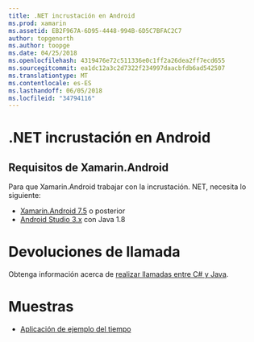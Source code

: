 ```yaml
---
title: .NET incrustación en Android
ms.prod: xamarin
ms.assetid: EB2F967A-6D95-4448-994B-6D5C7BFAC2C7
author: topgenorth
ms.author: toopge
ms.date: 04/25/2018
ms.openlocfilehash: 4319476e72c511336e0c1ff2a26dea2ff7ecd655
ms.sourcegitcommit: ea1dc12a3c2d7322f234997daacbfdb6ad542507
ms.translationtype: MT
ms.contentlocale: es-ES
ms.lasthandoff: 06/05/2018
ms.locfileid: "34794116"
---
```

# <a name="net-embedding-on-android"></a>.NET incrustación en Android

## <a name="xamarinandroid-requirements"></a>Requisitos de Xamarin.Android

Para que Xamarin.Android trabajar con la incrustación. NET, necesita lo siguiente:

* [Xamarin.Android 7.5](https://www.visualstudio.com/xamarin/) o posterior
* [Android Studio 3.x](https://developer.android.com/studio/index.html) con Java 1.8

# <a name="callbacks"></a>Devoluciones de llamada

Obtenga información acerca de [realizar llamadas entre C# y Java](callbacks.md).

# <a name="samples"></a>Muestras

* [Aplicación de ejemplo del tiempo](https://github.com/jamesmontemagno/embeddinator-weather)
